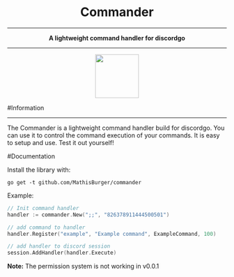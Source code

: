 <div align="center">
<h1>Commander</h1>
<hr>
<strong>
    A lightweight command handler for discordgo
</strong>
<br>
<hr>
<img src="https://upload.wikimedia.org/wikipedia/commons/thumb/0/05/Go_Logo_Blue.svg/1200px-Go_Logo_Blue.svg.png" height="100">
</div>

#Information

---
The Commander is a lightweight command handler build for discordgo. You can use it
to control the command execution of your commands.
It is easy to setup and use. Test it out yourself!


#Documentation

Install the library with:
```
go get -t github.com/MathisBurger/commander
```

Example:
```go
// Init command handler
handler := commander.New(";;", "826378911444500501")

// add command to handler
handler.Register("example", "Example command", ExampleCommand, 100)

// add handler to discord session
session.AddHandler(handler.Execute)
```

<strong>Note:</strong> The permission system is not working in v0.0.1

